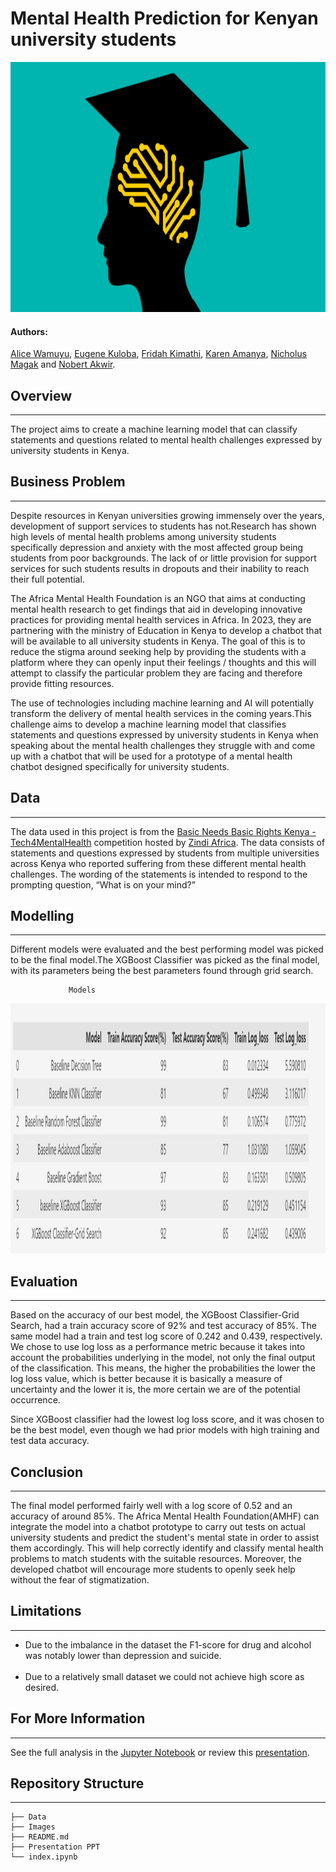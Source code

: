 # **Mental Health Prediction for Kenyan university students**

<img src="Images\mental-health-episode-page.jpg" alt="Mental Health image" width="750" height="400">

#### **Authors**: 
[Alice Wamuyu](alice.wamuyu@student.moringaschool.com),
[Eugene Kuloba](eugene.kuloba@student.moringaschool.com),
[Fridah Kimathi](mailto:fridahnkirotekimathi@gmail.com),
[Karen Amanya](karen.amanya@student.moringaschool.com),
[Nicholus Magak](nicholus.magak@student.moringaschool.com) and
[Nobert Akwir](nobert.akwir@student.moringaschool.com).

## Overview
****
The project aims to create a machine learning model that can classify statements and questions related to mental health challenges expressed by university students in Kenya. 

## Business Problem
***
<p>Despite resources in Kenyan universities growing immensely over the years, development of support services to students has not.Research has shown high levels of mental health problems among university students specifically depression and anxiety with the most affected group being students from poor backgrounds. The lack of or little provision for support services for such students results in dropouts and their inability to reach their full potential. </p>
<p>The Africa Mental Health Foundation is an NGO that aims at conducting mental health research to get findings that aid in developing innovative practices for providing mental health services in Africa. In 2023, they are partnering with the ministry of Education in Kenya to develop a chatbot that will be available to all university students in Kenya. The goal of this is to  reduce the stigma around seeking help by providing the students with a platform where they can openly input their feelings / thoughts and this will attempt to classify the particular problem they are facing and therefore provide fitting resources.</p>
<p>The use of technologies including machine learning and AI will potentially transform the delivery of mental health services in the coming years.This challenge aims to develop a machine learning model that classifies statements and questions expressed by university students in Kenya when speaking about the mental health challenges they struggle with and come up with a chatbot that will be used for a prototype of a mental health chatbot designed specifically for university students. </p>

## Data
***
The data used in this project is from the <a href="https://zindi.africa/competitions/basic-needs-basic-rights-kenya-tech4mentalhealth/data">Basic Needs Basic Rights Kenya - Tech4MentalHealth</a> competition hosted by <a href="https://zindi.africa/"> Zindi Africa</a>. The data consists of statements and questions expressed by students from multiple universities across Kenya who reported suffering from these different mental health challenges. The wording of the statements is intended to respond to the prompting question, “What is on your mind?”

## Modelling
***
Different models were evaluated and the best performing model was picked to be the final model.The XGBoost Classifier was picked as the final model, with its parameters being the best parameters found through grid search.

                 Models
<img src="Images\models.jpg"  width="650" height="400"> 

## Evaluation
***
<p>Based on the accuracy of our best model, the XGBoost Classifier-Grid Search, had a train accuracy score of 92% and test accuracy of 85%. The same model had a train and test log score of 0.242 and 0.439, respectively. We chose to use log loss as a performance metric because it takes into account the probabilities underlying in the model, not only the final output of the classification. This means, the higher the probabilities the lower the log loss value, which is better because it is basically a measure of uncertainty and the lower it is, the more certain we are of the potential occurrence. </p>
<p>Since XGBoost classifier had the lowest log loss score, and it was chosen to be the best model, even though we had prior models with high training and test data accuracy.</p>

## Conclusion
***
The final model performed fairly well with a log score of 0.52 and an accuracy of around 85%. The Africa Mental Health Foundation(AMHF) can integrate the model into a chatbot prototype to carry out tests on actual university students and predict the student's mental state in order to assist them accordingly. This will help correctly identify and classify mental health problems to match students with the suitable resources. Moreover, the developed chatbot will encourage more students to  openly seek help without the fear of stigmatization.

## Limitations
***
<ul>
<li>Due to the imbalance in the dataset the F1-score for drug and alcohol was notably lower than depression and suicide.</li> </br>
<li>Due to a relatively small dataset we could not achieve high score as desired.</li> 
</ul>

## For More Information
***
See the full analysis in the [Jupyter Notebook](https://github.com/AliceWamuyu/Mental-Health-Prediction/blob/main/index.ipynb) or review this [presentation](https://github.com/AliceWamuyu/Mental-Health-Prediction/tree/main/Presentation).

## Repository Structure
***

```
├── Data
├── Images
├── README.md
├── Presentation PPT
└── index.ipynb
```
